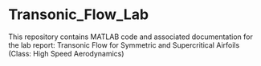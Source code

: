 # Transonic_Flow_Lab
This repository contains MATLAB code and associated documentation for the lab report: Transonic Flow for Symmetric and Supercritical Airfoils (Class: High Speed Aerodynamics)
